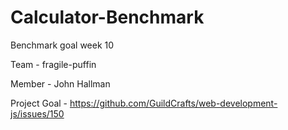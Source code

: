 # Calculator-Benchmark
Benchmark goal week 10 

Team - fragile-puffin

Member - John Hallman

Project Goal - https://github.com/GuildCrafts/web-development-js/issues/150
